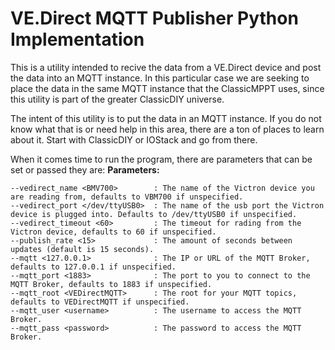 
# VE.Direct MQTT Publisher Python Implementation

This is a utility intended to recive the data from a VE.Direct device and post the data into an MQTT instance. In this particular case we are seeking to place the data in the same MQTT instance that the ClassicMPPT uses, since this utility is part of the greater ClassicDIY universe.

The intent of this utility is to put the data in an MQTT instance. If you do not know what that is or need help in this area, there are a ton of places to learn about it. Start with ClassicDIY or IOStack and go from there.

When it comes time to run the program, there are parameters that can be set or passed they are:
**Parameters:**
```  
--vedirect_name <BMV700>        : The name of the Victron device you are reading from, defaults to VBM700 if unspecified.  
--vedirect_port </dev/ttyUSB0>  : The name of the usb port the Victron device is plugged into. Defaults to /dev/ttyUSB0 if unspecified.  
--vedirect_timeout <60>         : The timeout for rading from the Victron device, defaults to 60 if unspecified.  
--publish_rate <15>             : The amount of seconds between updates (default is 15 seconds).
--mqtt <127.0.0.1>              : The IP or URL of the MQTT Broker, defaults to 127.0.0.1 if unspecified.  
--mqtt_port <1883>              : The port to you to connect to the MQTT Broker, defaults to 1883 if unspecified.  
--mqtt_root <VEDirectMQTT>      : The root for your MQTT topics, defaults to VEDirectMQTT if unspecified.  
--mqtt_user <username>          : The username to access the MQTT Broker.  
--mqtt_pass <password>          : The password to access the MQTT Broker.
```
